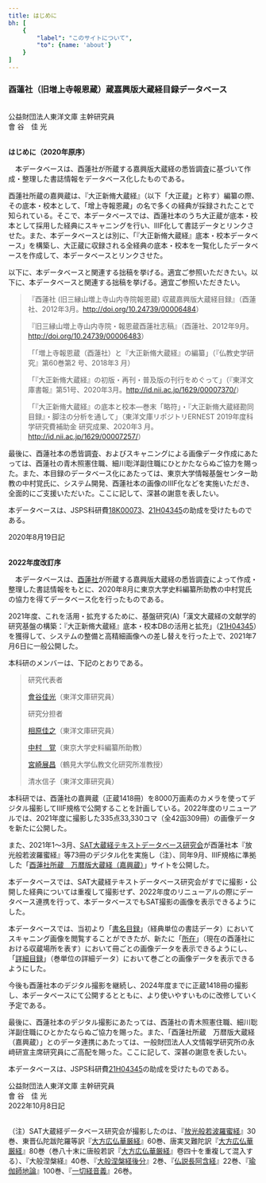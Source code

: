 ```yaml
---
title: はじめに
bh: [
    {
        "label": "このサイトについて",
        "to": {name: 'about'}
    }
]
---
```


<div class="text-center">
<h3>酉蓮社（旧増上寺報恩蔵）蔵嘉興版大蔵経目録データベース</h3>
</div>

<br/>

<div class="text-right">公益財団法人東洋文庫 主幹研究員</div>

<div class="text-right">會 谷　佳 光</div>

<br/>

**はじめに（2020年原序）**

　本データベースは、酉蓮社が所蔵する嘉興版大蔵経の悉皆調査に基づいて作成・整理した書誌情報をデータベース化したものである。

酉蓮社所蔵の嘉興蔵は、『大正新脩大蔵経』（以下「大正蔵」と称す）編纂の際、その底本・校本として、「增上寺報恩藏」の名で多くの経典が採録されたことで知られている。そこで、本データベースでは、酉蓮社本のうち大正蔵が底本・校本として採用した経典にスキャニングを行い、IIIF化して書誌データとリンクさせた。また、本データベースとは別に、「『大正新脩大蔵経』底本・校本データベース」を構築し、大正蔵に収録される全経典の底本・校本を一覧化したデータベースを作成して、本データベースとリンクさせた。

以下に、本データベースと関連する拙稿を挙げる。適宜ご参照いただきたい。以下に、本データベースと関連する拙稿を挙げる。適宜ご参照いただきたい。

> 『酉蓮社 (旧三縁山増上寺山内寺院報恩蔵)
> 収蔵嘉興版大蔵経目録』（酉蓮社、2012年3月。<http://doi.org/10.24739/00006484>）
>
> 『旧三縁山増上寺山内寺院・報恩蔵酉蓮社志稿』（酉蓮社、2012年9月。<http://doi.org/10.24739/00006483>）
>
> 「「増上寺報恩蔵（酉蓮社）と『大正新脩大蔵経』の編纂」（『仏教史学研究』第60巻第2
> 号、2018年3 月）
>
> 「『大正新脩大蔵経』の初版・再刊・普及版の刊行をめぐって」（『東洋文庫書報』第51号、2020年3月。<http://id.nii.ac.jp/1629/00007370/>）
>
> 「『大正新脩大蔵経』の底本と校本―巻末「略符」・『大正新脩大蔵経勘同目録』・脚注の分析を通して」（東洋文庫リポジトリERNEST
> 2019年度科学研究費補助金 研究成果、2020年3
> 月。<http://id.nii.ac.jp/1629/00007257/>）

最後に、酉蓮社本の悉皆調査、およびスキャニングによる画像データ作成にあたっては、酉蓮社の青木照憲住職、細川聡洋副住職にひとかたならぬご協力を賜った。また、本目録のデータベース化にあたっては、東京大学情報基盤センター助教の中村覚氏に、システム開発、酉蓮社本の画像のIIIF化などを実施いただき、全面的にご支援いただいた。ここに記して、深甚の謝意を表したい。

本データベースは、JSPS科研費[18K00073](https://kaken.nii.ac.jp/ja/grant/KAKENHI-PROJECT-18K00073/)、[21H04345](https://kaken.nii.ac.jp/ja/grant/KAKENHI-PROJECT-21H04345/)の助成を受けたものである。

<div class="text-right">2020年8月19日記</div>

<br/>

**2022年度改訂序**

　本データベースは、[酉蓮社](https://u-renja.info/u-renja/)が所蔵する嘉興版大蔵経の悉皆調査によって作成・整理した書誌情報をもとに、2020年8月に東京大学史料編纂所助教の中村覚氏の協力を得てデータベース化を行ったものである。

2021年度、これを活用・拡充するために、基盤研究(A)「漢文大蔵経の文献学的研究基盤の構築：『大正新脩大蔵経』底本・校本DBの活用と拡充」（[21H04345](https://kaken.nii.ac.jp/ja/grant/KAKENHI-PROJECT-21H04345/)）を獲得して、システムの整備と高精細画像への差し替えを行った上で、2021年7月6日に一般公開した。

本科研のメンバーは、下記のとおりである。

> 研究代表者
>
> [會谷佳光](https://researchmap.jp/aitani-0001)（東洋文庫研究員）
>
> 研究分担者
>
> [相原佳之](https://researchmap.jp/aiharayoshiyuki)（東洋文庫研究員）
>
> [中村　覚](https://researchmap.jp/nakamura.satoru)（東京大学史料編纂所助教）
>
> [宮崎展昌](https://researchmap.jp/tensho_miyazaki)（鶴見大学仏教文化研究所准教授）
>
> 清水信子（東洋文庫研究員）

本科研では、酉蓮社の嘉興蔵（正蔵1418冊）を8000万画素のカメラを使ってデジタル撮影してIIIF規格で公開することを計画している。2022年度のリニューアルでは、2021年度に撮影した335点33,330コマ（全42函309冊）の画像データを新たに公開した。

また、2021年1～3月、[SAT大蔵経テキストデータベース研究会](https://21dzk.l.u-tokyo.ac.jp/SAT/)が酉蓮社本『放光般若波羅蜜経』等73冊のデジタル化を実施し（注）、同年9月、IIIF規格に準拠した「[酉蓮社所蔵　万暦版大蔵経（嘉興蔵）](https://dzkimgs.l.u-tokyo.ac.jp/omekas/s/yurenja_kkz/page/view)」サイトを公開した。

本データベースでは、SAT大蔵経テキストデータベース研究会がすでに撮影・公開した経典については重複して撮影せず、2022年度のリニューアルの際にデータベース連携を行って、本データベースでもSAT撮影の画像を表示できるようにした。

本データベースでは、当初より「[書名目録](https://dev-urenja.netlify.app/search)」（経典単位の書誌データ）においてスキャニング画像を閲覧することができたが、新たに「[所在](https://dev-urenja.netlify.app/tree)」（現在の酉蓮社における収蔵場所を表す）において冊ごとの画像データを表示できるようにし、「[詳細目録](https://dev-urenja.netlify.app/search/advanced)」（巻単位の詳細データ）において巻ごとの画像データを表示できるようにした。

今後も酉蓮社本のデジタル撮影を継続し、2024年度までに正蔵1418冊の撮影し、本データベースにて公開するとともに、より使いやすいものに改修していく予定である。

最後に、酉蓮社本のデジタル撮影にあたっては、酉蓮社の青木照憲住職、細川聡洋副住職にひとかたならぬご協力を賜った。また、「酉蓮社所蔵　万暦版大蔵経（嘉興蔵）」とのデータ連携にあたっては、一般財団法人人文情報学研究所の永﨑研宣主席研究員にご高配を賜った。ここに記して、深甚の謝意を表したい。

本データベースは、JSPS科研費[21H04345](https://kaken.nii.ac.jp/ja/grant/KAKENHI-PROJECT-21H04345/)の助成を受けたものである。

<div class="text-right">公益財団法人東洋文庫 主幹研究員</div>

<div class="text-right">會 谷　佳 光</div>

<div class="text-right">2022年10月8日記</div>

<br/>

（注）SAT大蔵経データベース研究会が撮影したのは、『[放光般若波羅蜜経](https://dev-urenja.netlify.app/search?main%5Bquery%5D=U0002&main%5Bpage%5D=1)』30巻、東晋仏陀跋陀羅等訳『[大方広仏華厳経](https://dev-urenja.netlify.app/search?main%5Bquery%5D=U0084&main%5Bpage%5D=1)』60巻、唐実叉難陀訳『[大方広仏華厳経](https://dev-urenja.netlify.app/search?main%5Bquery%5D=U0084&main%5Bpage%5D=1)』80巻（巻八十末に唐般若訳『[大方広仏華厳経](https://dev-urenja.netlify.app/search?main%5Bquery%5D=U0084&main%5Bpage%5D=1)』卷四十を重複して混入する）、『大般涅槃経』40巻、『[大般涅槃経後分](https://dev-urenja.netlify.app/search/default?main%5BrefinementList%5D%5B%E9%80%9A%E7%95%AA%5D%5B0%5D=114)』2巻、『[仏説長阿含経](https://dev-urenja.netlify.app/search?main%5Bquery%5D=U0541&main%5Bpage%5D=1)』22巻、『[瑜伽師地論](https://dev-urenja.netlify.app/search?main%5Bquery%5D=U1164&main%5Bpage%5D=1)』100巻、『[一切経音義](https://dev-urenja.netlify.app/search?main%5Bquery%5D=U1598&main%5Bpage%5D=1)』26巻。
